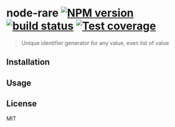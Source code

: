 # node-rare [![NPM version][npm-image]][npm-url] [![build status][travis-image]][travis-url] [![Test coverage][coveralls-image]][coveralls-url]

> Unique identifier generator for any value, even list of value

## Installation

## Usage

## License

MIT

[npm-image]: https://img.shields.io/npm/v/rare.svg?style=flat
[npm-url]: https://npmjs.org/package/rare
[travis-image]: https://img.shields.io/travis/CatTail/node-rare.svg?style=flat
[travis-url]: https://travis-ci.org/CatTail/node-rare
[coveralls-image]: https://img.shields.io/coveralls/CatTail/node-rare.svg?style=flat
[coveralls-url]: https://coveralls.io/r/CatTail/node-rare?branch=master
